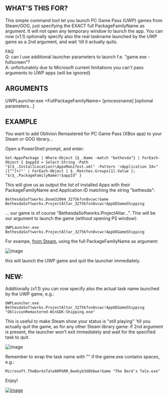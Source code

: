 ## WHAT'S THIS FOR?

This simple command tool let you launch PC Game Pass (UWP) games from Steam/GOG, just specifying the EXACT full PackageFamilyName as argument. It will not open any temporary window to launch the app. You can now (v1.1) optionally specify also the real taskname launched by the UWP game as a 2nd argument, and wait 'till it actually quits. 




FAQ\
Q: can I use additional launcher parameters to launch f.e. "game.exe -fullscreen"?\
A: unfortunately due to Microsoft current limitations you can't pass arguments to UWP apps (will be ignored)

## ARGUMENTS
UWPLauncher.exe \<FullPackageFamilyName\> [processname] [optional parameters...]

## EXAMPLE

You want to add Oblivion Remastered for PC Game Pass (XBox app) to your Steam or GOG library...

Open a PowerShell prompt, and enter:

    Get-AppxPackage | Where-Object {$_.Name -match "bethesda"} | ForEach-Object { $appId = Select-String -Path "$($_.InstallLocation)\AppxManifest.xml" -Pattern '<Application Id="([^"]+)"' | ForEach-Object { $_.Matches.Groups[1].Value }; "$($_.PackageFamilyName)!$appId" }

This will give us as output the list of installed Apps with their PackageFamilyName and Application ID matching the string "bethesda":

    BethesdaSoftworks.Doom32004_3275kfvn8vcwc!Game
    BethesdaSoftworks.ProjectAltar_3275kfvn8vcwc!AppUEGameShipping

... our game is of course "BethesdaSoftworks.ProjectAltar...".
This will be our argument to launch the game (without opening PS window):

    UWPLauncher.exe BethesdaSoftworks.ProjectAltar_3275kfvn8vcwc!AppUEGameShipping
For exampe, [from Steam](https://help.steampowered.com/en/faqs/view/7D01-D2DD-D75E-2955), using the full PackageFamilyName as argument:

![image](https://github.com/user-attachments/assets/25e1b898-2bf3-4e0e-9bee-b483cf3398a8)

this will launch the UWP game and quit the launcher immediately.

## NEW: 
Additionally (v1.1) you can now specify also the actual task name launched by the UWP game, e.g.:

    UWPLauncher.exe BethesdaSoftworks.ProjectAltar_3275kfvn8vcwc!AppUEGameShipping "OblivionRemastered-WinGDK-Shipping.exe"

This is useful to make Steam show your status is "still playing" 'till you actually quit the game, as for any other Steam library game: if 2nd argument is present, the launcher won't exit immediately and wait for the specified task to quit.

![image](https://github.com/user-attachments/assets/ca88773a-4cea-4f4b-bce2-dbef6ebe446b)

Remember to wrap the task name with "" if the game.exe contains spaces, e.g.:

    Microsoft.TheBardsTaleARPGRR_8wekyb3d8bbwe!Game "The Bard's Tale.exe"

Enjoy!

 


[![image](https://github.com/user-attachments/assets/405b06a2-b225-4644-bd5c-2791a321f6e3)](https://paypal.me/lucalongone)


 


